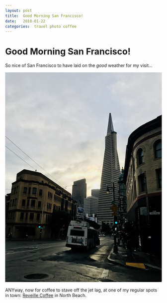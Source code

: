 ```yaml
---
layout: post
title:  Good Morning San Francisco! 
date:   2018-01-22 
categories:  travel photo coffee 
---
```


# Good Morning San Francisco!


So nice of San Francisco to have laid on the *good* weather for my visit…

![](/images/unknown_filename.155.png)

ANYway, now for coffee to stave off the jet lag, at one of my regular spots in town: [Reveille Coffee](https://www.reveillecoffee.com/northbeach/) in North Beach.

